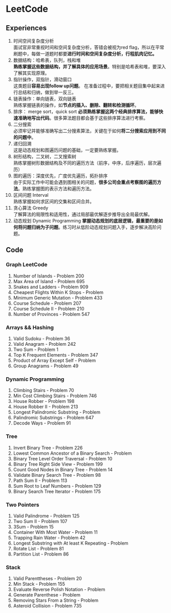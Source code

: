 # LeetCode
## Experiences
1. 时间空间复杂度分析  
  面试官非常重视时间和空间复杂度分析，答错会被视为red flag，所以在平常刷题中，每做一道题时都要**进行时间和空间复杂度分析，行程肌肉记忆。**
2. 数据结构：哈希表，队列，栈和堆  
  **熟练掌握这些数据结构，并了解具体的应用场景**。特别是哈希表和堆，要深入了解其实现原理。
3. 指针操作，双指针，滑动窗口  
  这类题目**容易出现follow up问题**。 在准备过程中，要把相关题目集中起来进行总结和归纳，做到举一反三。
4. 链表操作：单向链表，双向链表  
  熟练掌握链表的操作，如**节点的插入、删除、翻转和检测循环**。
5. 排序： merge sort，quick sort
  **必须熟练掌握这两个经典排序算法，能够快速准确地写出代码**。很多算法题目都会基于这些排序算法进行考察。
6. 二分搜索  
  必须牢记并能够准确写出二分搜素算法，关键在于如何**将二分搜索应用到不同的问题中**。
7. 递归回溯  
  这是动态规划和图遍历问题的基础，一定要熟练掌握。
8. 树形结构，二叉树，二叉搜索树  
  熟练掌握树形数据结构及不同的遍历方法（前序，中序，后序遍历，层次遍历）
9. 图的遍历：深度优先，广度优先遍历，拓扑排序  
  由于实际工作中可能会遇到图相关的问题，**很多公司会重点考察图的遍历方法**。熟练掌握图的表示方法和遍历方法。
10. 区间问题  Interval  
  熟练掌握如何求区间的交集和区间合并。
11. 贪心算法 Greedy  
  了解算法的局限性和适用性，通过局部最优解逐步推导出全局最优解。
12. 动态规划 Dynamic Programming
  **掌握动态规划的底层逻辑，最重要的是如何将问题归纳为子问题**。练习时从低阶动态规划问题入手，逐步解决高阶问题。

## Code
### Graph LeetCode
1. Number of Islands - Problem 200
2. Max Area of Island - Problem 695
3. Snakes and Ladders - Problem 909
4. Cheapest Flights Within K Stops - Problem 
5. Minimum Generic Mutation - Problem 433
6. Course Schedule - Problem 207
7. Course Schedule II - Problem 210
8. Number of Provinces - Problem 547

### Arrays && Hashing
1. Valid Sudoku - Problem 36
2. Valid Anagram - Problem 242
3. Two Sum - Problem 1
4. Top K Frequent Elements - Problem 347
5. Product of Array Except Self - Problem
6. Group Anagrams - Problem 49

### Dynamic Programming
1. Climbing Stairs - Problem 70
2. Min Cost Climbing Stairs - Problem 746
3. House Robber - Problem 198
4. House Robber II - Problem 213
5. Longest Palindromic Substring - Problem
6. Palindromic Substrings - Problem 647
7. Decode Ways - Problem 91

### Tree
1. Invert Binary Tree - Problem 226
2. Lowest Common Ancestor of a Binary Search - Problem
3. Binary Tree Level Order Traversal - Problem 10
4. Binary Tree Right Side View - Problem 199
5. Count Good Nodes in Binary Tree - Problem 14
6. Validate Binary Search Tree - Problem 98
7. Path Sum II - Problem 113
8. Sum Root to Leaf Numbers - Problem 129
9. Binary Search Tree Iterator - Problem 175

### Two Pointers
1. Valid Palindrome - Problem 125
2. Two Sum II - Problem 107
3. 3Sum - Problem 15
4. Container With Most Water - Problem 11
5. Trapping Rain Water - Problem 42
6. Longest Substring with At least K Repeating - Problem
7. Rotate List - Problem 81
8. Partition List - Problem 86

### Stack
1. Valid Parenttheses - Problem 20
2. Min Stack - Problem 155
3. Evaluate Reverse Polish Notation - Problem
4. Generate Parenthese - Problem
5. Removing Stars From a String - Problem
6. Asteroid Collision - Problem 735

